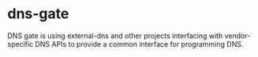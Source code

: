 # dns-gate
DNS gate is using external-dns and other projects interfacing with vendor-specific DNS APIs to provide a common interface for programming DNS.
